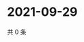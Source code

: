 # 2021-09-29

共 0 条

<!-- BEGIN WEIBO -->
<!-- 最后更新时间 Wed Sep 29 2021 13:07:43 GMT+0800 (China Standard Time) -->

<!-- END WEIBO -->
